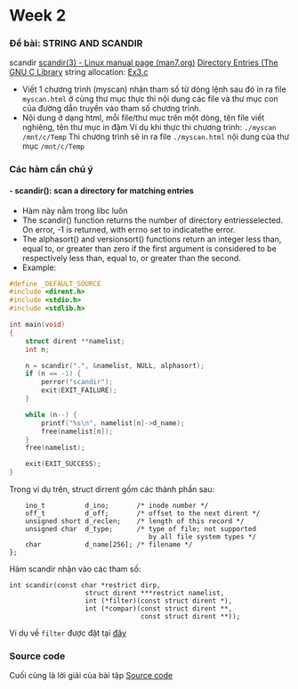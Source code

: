 # Week 2
### **Đề bài: STRING AND SCANDIR**
scandir
[scandir(3) - Linux manual page (man7.org)](https://man7.org/linux/man-pages/man3/scandir.3.html)
[Directory Entries (The GNU C Library](https://www.gnu.org/software/libc/manual/html_node/Directory-Entries.html)
string allocation: [Ex3.c](./exc3.c)

- Viết 1 chương trình (myscan) nhận tham số từ dòng lệnh sau đó in ra file `myscan.html` ở cùng thư mục thực thi nội dung các file và thư mục con của đường dẫn truyền vào tham số chương trình.
- Nội dung ở dạng html, mỗi file/thư mục trên một dòng, tên file viết nghiêng, tên thư mục in đậm
Ví dụ khi thực thi chương trình: `./myscan /mnt/c/Temp`
Thì chương trình sẽ in ra file `./myscan.html` nội dung của thư mục `/mnt/c/Temp`

### Các hàm cần chú ý
#### - scandir(): scan a directory for matching entries
- Hàm này nằm trong libc luôn
- The scandir() function returns the number of directory entriesselected.  On error, -1 is returned, with errno set to indicatethe error.
- The alphasort() and versionsort() functions return an integer less than, equal to, or greater than zero if the first argument is considered to be respectively less than, equal to, or greater than the second.
- Example:
```c
#define _DEFAULT_SOURCE
#include <dirent.h>
#include <stdio.h>
#include <stdlib.h>

int main(void)
{
    struct dirent **namelist;
    int n;

    n = scandir(".", &namelist, NULL, alphasort);
    if (n == -1) {
        perror("scandir");
        exit(EXIT_FAILURE);
    }

    while (n--) {
        printf("%s\n", namelist[n]->d_name);
        free(namelist[n]);
    }
    free(namelist);

    exit(EXIT_SUCCESS);
}
```
Trong ví dụ trên, struct dirrent gồm các thành phần sau:
```cstruct dirent {
    ino_t          d_ino;       /* inode number */
    off_t          d_off;       /* offset to the next dirent */
    unsigned short d_reclen;    /* length of this record */
    unsigned char  d_type;      /* type of file; not supported
                                   by all file system types */
    char           d_name[256]; /* filename */
};
```
Hàm scandir nhận vào các tham số:
```
int scandir(const char *restrict dirp,
                   struct dirent ***restrict namelist,
                   int (*filter)(const struct dirent *),
                   int (*compar)(const struct dirent **,
                                 const struct dirent **));
```
Ví dụ về `filter` được đặt tại [đây](./test.c)
### Source code
Cuối cùng là lời giải của bài tập
[Source code](./myscan.c)